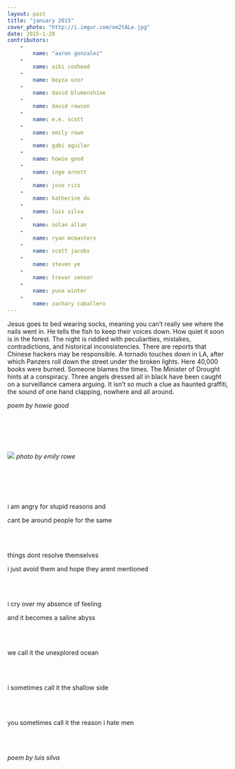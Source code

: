 ```yaml
---
layout: post
title: "january 2015"
cover_photo: "http://i.imgur.com/om2tALe.jpg"
date: 2015-1-28
contributors:
    -
        name: "aaron gonzalez"
    -
        name: aiki coxhead 
    -
        name: beyza ozer 
    -
        name: david blumenshine 
    -
        name: david rawson
    -
        name: e.e. scott 
    -
        name: emily rowe 
    -
        name: gabi aguilar 
    -
        name: howie good 
    -
        name: inge arnott 
    -
        name: jose rico 
    -
        name: katherine du 
    -
        name: luis silva 
    -
        name: nolan allan 
    -
        name: ryan mcmasters 
    -
        name: scott jacobs 
    -
        name: steven ye 
    -
        name: trevor sensor 
    -
        name: yuna winter 
    -
        name: zachary caballero
---
```


Jesus goes to bed wearing socks, meaning you can’t really see where the nails went in. He tells the fish to keep their voices down. How quiet it soon is in the forest. The night is riddled with peculiarities, mistakes, contradictions, and historical inconsistencies. There are reports that Chinese hackers may be responsible. A tornado touches down in LA, after which Panzers roll down the street under the broken lights. Here 40,000 books were burned. Someone blames the times. The Minister of Drought hints at a conspiracy. Three angels dressed all in black have been caught on a surveillance camera arguing. It isn’t so much a clue as haunted graffiti, the sound of one hand clapping, nowhere and all around.



*poem by howie good*

<br><br><br><br>

![](https://40.media.tumblr.com/4e03754555fb60d9c650b7151da6e1bb/tumblr_nhs5gsbYjP1u0e83lo1_1280.jpg)
*photo by emily rowe*

<br><br><br><br>

i am angry for stupid reasons and

cant be around people for the same

<br><br>

things dont resolve themselves

i just avoid them and hope they arent mentioned

<br><br>

i cry over my absence of feeling

and it becomes a saline abyss

<br><br>

we call it the unexplored ocean

<br><br>

i sometimes call it the shallow side

<br><br>

you sometimes call it the reason i hate men

<br><br>

*poem by luis silva*